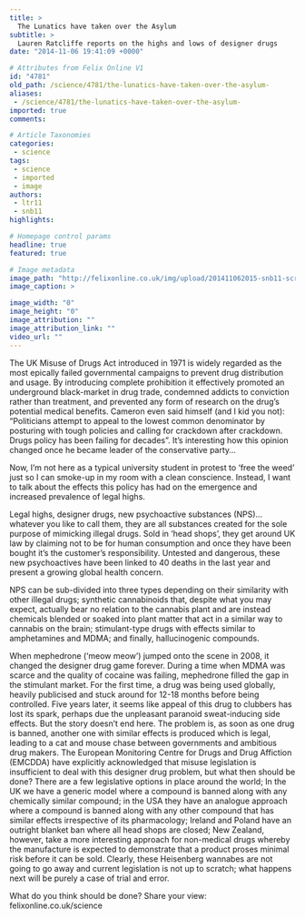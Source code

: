 ```yaml
---
title: >
  The Lunatics have taken over the Asylum
subtitle: >
  Lauren Ratcliffe reports on the highs and lows of designer drugs
date: "2014-11-06 19:41:09 +0000"

# Attributes from Felix Online V1
id: "4781"
old_path: /science/4781/the-lunatics-have-taken-over-the-asylum-
aliases:
 - /science/4781/the-lunatics-have-taken-over-the-asylum-
imported: true
comments:

# Article Taxonomies
categories:
 - science
tags:
 - science
 - imported
 - image
authors:
 - ltr11
 - snb11
highlights:

# Homepage control params
headline: true
featured: true

# Image metadata
image_path: "http://felixonline.co.uk/img/upload/201411062015-snb11-screen-shot-2014-11-06-at-14.21.16-copy.png"
image_caption: >

image_width: "0"
image_height: "0"
image_attribution: ""
image_attribution_link: ""
video_url: ""
---
```


The UK Misuse of Drugs Act introduced in 1971 is widely regarded as the most epically failed governmental campaigns to prevent drug distribution and usage. By introducing complete prohibition it effectively promoted an underground black-market in drug trade, condemned addicts to conviction rather than treatment, and prevented any form of research on the drug’s potential medical benefits. Cameron even said himself (and I kid you not): “Politicians attempt to appeal to the lowest common denominator by posturing with tough policies and calling for crackdown after crackdown. Drugs policy has been failing for decades”. It’s interesting how this opinion changed once he became leader of the conservative party…

Now, I’m not here as a typical university student in protest to ‘free the weed’ just so I can smoke-up in my room with a clean conscience. Instead, I want to talk about the effects this policy has had on the emergence and increased prevalence of legal highs.

Legal highs, designer drugs, new psychoactive substances (NPS)… whatever you like to call them, they are all substances created for the sole purpose of mimicking illegal drugs. Sold in ‘head shops’, they get around UK law by claiming not to be for human consumption and once they have been bought it’s the customer’s responsibility. Untested and dangerous, these new psychoactives have been linked to 40 deaths in the last year and present a growing global health concern.

NPS can be sub-divided into three types depending on their similarity with other illegal drugs; synthetic cannabinoids that, despite what you may expect, actually bear no relation to the cannabis plant and are instead chemicals blended or soaked into plant matter that act in a similar way to cannabis on the brain; stimulant-type drugs with effects similar to amphetamines and MDMA; and finally, hallucinogenic compounds.

When mephedrone (‘meow meow’) jumped onto the scene in 2008, it changed the designer drug game forever. During a time when MDMA was scarce and the quality of cocaine was failing, mephedrone filled the gap in the stimulant market. For the first time, a drug was being used globally, heavily publicised and stuck around for 12-18 months before being controlled. Five years later, it seems like appeal of this drug to clubbers has lost its spark, perhaps due the unpleasant paranoid sweat-inducing side effects. But the story doesn’t end here. The problem is, as soon as one drug is banned, another one with similar effects is produced which is legal, leading to a cat and mouse chase between governments and ambitious drug makers. The European Monitoring Centre for Drugs and Drug Affiction (EMCDDA) have explicitly acknowledged that misuse legislation is insufficient to deal with this designer drug problem, but what then should be done? There are a few legislative options in place around the world; In the UK we have a generic model where a compound is banned along with any chemically similar compound; in the USA they have an analogue approach where a compound is banned along with any other compound that has similar effects irrespective of its pharmacology; Ireland and Poland have an outright blanket ban where all head shops are closed; New Zealand, however, take a more interesting approach for non-medical drugs whereby the manufacture is expected to demonstrate that a product proses minimal risk before it can be sold. Clearly, these Heisenberg wannabes are not going to go away and current legislation is not up to scratch; what happens next will be purely a case of trial and error.

What do you think should be done? Share your view: felixonline.co.uk/science

